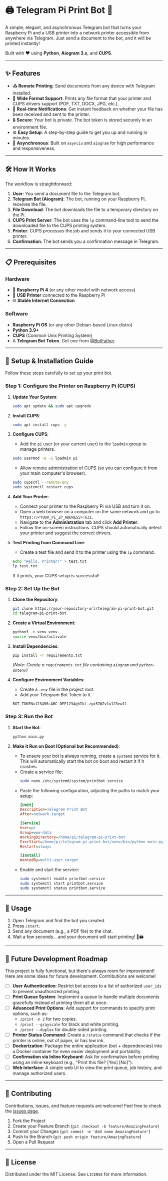 # 🖨️ Telegram Pi Print Bot 🤖

A simple, elegant, and asynchronous Telegram bot that turns your Raspberry Pi and a USB printer into a network printer accessible from anywhere via Telegram. Just send a document to the bot, and it will be printed instantly\!

Built with ❤️ using **Python**, **Aiogram 3.x**, and **CUPS**.

[](https://www.python.org/downloads/)
[](https://github.com/aiogram/aiogram)
[](https://opensource.org/licenses/MIT)

-----

## ✨ Features

  * 📤 **Remote Printing**: Send documents from any device with Telegram installed.
  * 📄 **Wide Format Support**: Prints any file format that your printer and CUPS drivers support (PDF, TXT, DOCX, JPG, etc.).
  * 🔔 **Real-time Notifications**: Get instant feedback on whether your file has been received and sent to the printer.
  * 🔒 **Secure**: Your bot is private. The bot token is stored securely in an environment file.
  * ⚙️ **Easy Setup**: A step-by-step guide to get you up and running in minutes.
  * 🚀 **Asynchronous**: Built on `asyncio` and `aiogram` for high performance and responsiveness.

-----

## 🛠️ How It Works

The workflow is straightforward:

1.  **User**: You send a document file to the Telegram bot.
2.  **Telegram Bot (Aiogram)**: The bot, running on your Raspberry Pi, receives the file.
3.  **File Download**: The bot downloads the file to a temporary directory on the Pi.
4.  **CUPS Print Server**: The bot uses the `lp` command-line tool to send the downloaded file to the CUPS printing system.
5.  **Printer**: CUPS processes the job and sends it to your connected USB printer.
6.  **Confirmation**: The bot sends you a confirmation message in Telegram.

-----

## 📋 Prerequisites

### Hardware

  * 🍓 **Raspberry Pi 4** (or any other model with network access)
  * 🔌 **USB Printer** connected to the Raspberry Pi
  * 🌐 **Stable Internet Connection**

### Software

  * **Raspberry Pi OS** (or any other Debian-based Linux distro)
  * **Python 3.9+**
  * **CUPS** (Common Unix Printing System)
  * A **Telegram Bot Token**. Get one from [@BotFather](https://t.me/BotFather).

-----

## 🚀 Setup & Installation Guide

Follow these steps carefully to set up your print bot.

### Step 1: Configure the Printer on Raspberry Pi (CUPS)

1.  **Update Your System**:

    ```bash
    sudo apt update && sudo apt upgrade
    ```

2.  **Install CUPS**:

    ```bash
    sudo apt install cups -y
    ```

3.  **Configure CUPS**:

      * Add the `pi` user (or your current user) to the `lpadmin` group to manage printers.

    <!-- end list -->

    ```bash
    sudo usermod -a -G lpadmin pi
    ```

      * Allow remote administration of CUPS (so you can configure it from your main computer's browser).

    <!-- end list -->

    ```bash
    sudo cupsctl --remote-any
    sudo systemctl restart cups
    ```

4.  **Add Your Printer**:

      * Connect your printer to the Raspberry Pi via USB and turn it on.
      * Open a web browser on a computer on the same network and go to `https://<YOUR_PI_IP_ADDRESS>:631`.
      * Navigate to the **Administration** tab and click **Add Printer**.
      * Follow the on-screen instructions. CUPS should automatically detect your printer and suggest the correct drivers.

5.  **Test Printing from Command Line**:

      * Create a test file and send it to the printer using the `lp` command.

    <!-- end list -->

    ```bash
    echo "Hello, Printer!" > test.txt
    lp test.txt
    ```

    If it prints, your CUPS setup is successful\!

### Step 2: Set Up the Bot

1.  **Clone the Repository**:

    ```bash
    git clone https://your-repository-url/telegram-pi-print-bot.git
    cd telegram-pi-print-bot
    ```

2.  **Create a Virtual Environment**:

    ```bash
    python3 -m venv venv
    source venv/bin/activate
    ```

3.  **Install Dependencies**:

    ```bash
    pip install -r requirements.txt
    ```

    *(Note: Create a `requirements.txt` file containing `aiogram` and `python-dotenv`)*

4.  **Configure Environment Variables**:

      * Create a `.env` file in the project root.
      * Add your Telegram Bot Token to it.

    <!-- end list -->

    ```env
    BOT_TOKEN=123456:ABC-DEF1234ghIkl-zyx57W2v1u123ew11
    ```

### Step 3: Run the Bot

1.  **Start the Bot**:

    ```bash
    python main.py
    ```

2.  **Make it Run on Boot (Optional but Recommended)**:

      * To ensure your bot is always running, create a `systemd` service for it. This will automatically start the bot on boot and restart it if it crashes.
      * Create a service file:
        ```bash
        sudo nano /etc/systemd/system/printbot.service
        ```
      * Paste the following configuration, adjusting the paths to match your setup:
        ```ini
        [Unit]
        Description=Telegram Print Bot
        After=network.target

        [Service]
        User=pi
        Group=www-data
        WorkingDirectory=/home/pi/telegram-pi-print-bot
        ExecStart=/home/pi/telegram-pi-print-bot/venv/bin/python main.py
        Restart=always

        [Install]
        WantedBy=multi-user.target
        ```
      * Enable and start the service:
        ```bash
        sudo systemctl enable printbot.service
        sudo systemctl start printbot.service
        sudo systemctl status printbot.service
        ```

-----

## 💬 Usage

1.  Open Telegram and find the bot you created.
2.  Press `/start`.
3.  Send any document (e.g., a PDF file) to the chat.
4.  Wait a few seconds... and your document will start printing\! 📄🖨️

-----

## 🌱 Future Development Roadmap

This project is fully functional, but there's always room for improvement\! Here are some ideas for future development. Contributions are welcome\!

  * [ ] **User Authentication**: Restrict bot access to a list of authorized `user_ids` to prevent unauthorized printing.
  * [ ] **Print Queue System**: Implement a queue to handle multiple documents gracefully instead of printing them all at once.
  * [ ] **Advanced Print Options**: Add support for commands to specify print options, such as:
      * `/print -n 2` for two copies.
      * `/print --grayscale` for black and white printing.
      * `/print --duplex` for double-sided printing.
  * [ ] **Printer Status Command**: Create a `/status` command that checks if the printer is online, out of paper, or has low ink.
  * [ ] **Dockerization**: Package the entire application (bot + dependencies) into a Docker container for even easier deployment and portability.
  * [ ] **Confirmation via Inline Keyboard**: Ask for confirmation before printing using an inline keyboard (e.g., "Print this file? [Yes] [No]").
  * [ ] **Web Interface**: A simple web UI to view the print queue, job history, and manage authorized users.

-----

## 🤝 Contributing

Contributions, issues, and feature requests are welcome\! Feel free to check the [issues page](https://www.google.com/search?q=https://github.com/your-username/telegram-pi-print-bot/issues).

1.  Fork the Project
2.  Create your Feature Branch (`git checkout -b feature/AmazingFeature`)
3.  Commit your Changes (`git commit -m 'Add some AmazingFeature'`)
4.  Push to the Branch (`git push origin feature/AmazingFeature`)
5.  Open a Pull Request

-----

## 📜 License

Distributed under the MIT License. See `LICENSE` for more information.
